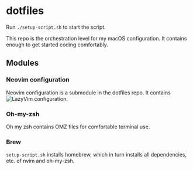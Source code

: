 # dotfiles

Run `./setup-script.sh` to start the script.

This repo is the orchestration level for my macOS configuration. It contains enough to get started coding comfortably.

## Modules

### Neovim configuration

Neovim configuration is a submodule in the dotfiles repo. It contains ![LazyVim](https://www.lazyvim.org/) configuration.

### Oh-my-zsh

Oh my zsh contains OMZ files for comfortable terminal use.

### Brew

`setup-script.sh` installs homebrew, which in turn installs all dependencies, etc. of nvim and oh-my-zsh.

